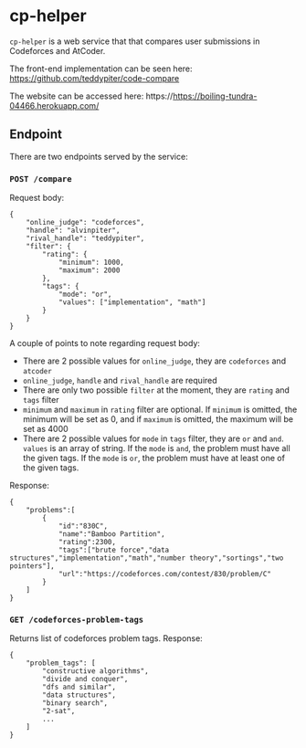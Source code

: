 # cp-helper

`cp-helper` is a web service that that compares user submissions in Codeforces and AtCoder.

The front-end implementation can be seen here: https://github.com/teddypiter/code-compare

The website can be accessed here: https://https://boiling-tundra-04466.herokuapp.com/

## Endpoint

There are two endpoints served by the service:

### `POST /compare`

Request body:
```
{
    "online_judge": "codeforces",
    "handle": "alvinpiter",
    "rival_handle": "teddypiter",
    "filter": {
        "rating": {
            "minimum": 1000,
            "maximum": 2000
        },
        "tags": {
            "mode": "or",
            "values": ["implementation", "math"]
        }
    }
}
```

A couple of points to note regarding request body:
* There are 2 possible values for `online_judge`, they are `codeforces` and `atcoder`
* `online_judge`, `handle` and `rival_handle` are required
* There are only two possible `filter` at the moment, they are `rating` and `tags` filter
* `minimum` and `maximum` in `rating` filter are optional. If `minimum` is omitted, the minimum will be set as 0, and if `maximum` is omitted, the maximum will be set as 4000
* There are 2 possible values for `mode` in `tags` filter, they are `or` and `and`. `values` is an array of string. If the `mode` is `and`, the problem must have all the given tags. If the `mode` is `or`, the problem must have at least one of the given tags.

Response:
```
{
    "problems":[
        {
            "id":"830C",
            "name":"Bamboo Partition",
            "rating":2300,
            "tags":["brute force","data structures","implementation","math","number theory","sortings","two pointers"],
            "url":"https://codeforces.com/contest/830/problem/C"
        }
    ]
}
```

### `GET /codeforces-problem-tags`

Returns list of codeforces problem tags.
Response:
```
{
    "problem_tags": [
        "constructive algorithms",
        "divide and conquer",
        "dfs and similar",
        "data structures",
        "binary search",
        "2-sat",
        ...
    ]
}
```
